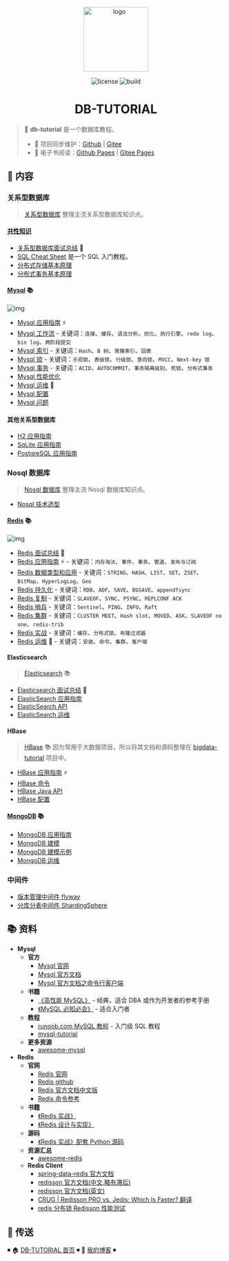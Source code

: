 <p align="center">
    <a href="https://dunwu.github.io/db-tutorial/" target="_blank" rel="noopener noreferrer">
        <img src="http://dunwu.test.upcdn.net/common/logo/dunwu-logo.png" alt="logo" width="150px"/>
    </a>
</p>

<p align="center">
    <img src="https://badgen.net/github/license/dunwu/db-tutorial" alt="license">
    <img src="https://travis-ci.com/dunwu/db-tutorial.svg?branch=master" alt="build">
</p>

<h1 align="center">DB-TUTORIAL</h1>

> 💾 **db-tutorial** 是一个数据库教程。
>
> - 🔁 项目同步维护：[Github](https://github.com/dunwu/db-tutorial/) | [Gitee](https://gitee.com/turnon/db-tutorial/)
> - 📖 电子书阅读：[Github Pages](https://dunwu.github.io/db-tutorial/) | [Gitee Pages](https://turnon.gitee.io/db-tutorial/)

## 📖 内容

### 关系型数据库

> [关系型数据库](docs/sql) 整理主流关系型数据库知识点。

#### [共性知识](docs/sql/common)

- [关系型数据库面试总结](docs/sql/common/sql-interview.md) 💯
- [SQL Cheat Sheet](docs/sql/common/sql-cheat-sheet.md) 是一个 SQL 入门教程。
- [分布式存储基本原理](https://github.com/dunwu/blog/blob/master/source/_posts/theory/distributed-storage.md)
- [分布式事务基本原理](https://github.com/dunwu/blog/blob/master/source/_posts/theory/distributed-transaction.md)

#### [Mysql](docs/sql/mysql) 📚

![img](http://dunwu.test.upcdn.net/snap/20200716103611.png)

- [Mysql 应用指南](docs/sql/mysql/mysql-quickstart.md) ⚡
- [Mysql 工作流](docs/sql/mysql/mysql-index.md) - 关键词：`连接`、`缓存`、`语法分析`、`优化`、`执行引擎`、`redo log`、`bin log`、`两阶段提交`
- [Mysql 索引](docs/sql/mysql/mysql-index.md) - 关键词：`Hash`、`B 树`、`聚簇索引`、`回表`
- [Mysql 锁](docs/sql/mysql/mysql-lock.md) - 关键词：`乐观锁`、`表级锁`、`行级锁`、`意向锁`、`MVCC`、`Next-key 锁`
- [Mysql 事务](docs/sql/mysql/mysql-transaction.md) - 关键词：`ACID`、`AUTOCOMMIT`、`事务隔离级别`、`死锁`、`分布式事务`
- [Mysql 性能优化](docs/sql/mysql/mysql-optimization.md)
- [Mysql 运维](docs/sql/mysql/mysql-ops.md) 🔨
- [Mysql 配置](docs/sql/mysql/mysql-config.md)
- [Mysql 问题](docs/sql/mysql/mysql-faq.md)

#### 其他关系型数据库

- [H2 应用指南](docs/sql/h2.md)
- [SqLite 应用指南](docs/sql/sqlite.md)
- [PostgreSQL 应用指南](docs/sql/postgresql.md)

### Nosql 数据库

> [Nosql 数据库](docs/nosql) 整理主流 Nosql 数据库知识点。

- [Nosql 技术选型](docs/nosql/nosql-selection.md)

#### [Redis](docs/nosql/redis) 📚

![img](http://dunwu.test.upcdn.net/snap/20200713105627.png)

- [Redis 面试总结](docs/nosql/redis/redis-interview.md) 💯
- [Redis 应用指南](docs/nosql/redis/redis-quickstart.md) ⚡ - 关键词：`内存淘汰`、`事件`、`事务`、`管道`、`发布与订阅`
- [Redis 数据类型和应用](docs/nosql/redis/redis-datatype.md) - 关键词：`STRING`、`HASH`、`LIST`、`SET`、`ZSET`、`BitMap`、`HyperLogLog`、`Geo`
- [Redis 持久化](docs/nosql/redis/redis-persistence.md) - 关键词：`RDB`、`AOF`、`SAVE`、`BGSAVE`、`appendfsync`
- [Redis 复制](docs/nosql/redis/redis-replication.md) - 关键词：`SLAVEOF`、`SYNC`、`PSYNC`、`REPLCONF ACK`
- [Redis 哨兵](docs/nosql/redis/redis-sentinel.md) - 关键词：`Sentinel`、`PING`、`INFO`、`Raft`
- [Redis 集群](docs/nosql/redis/redis-cluster.md) - 关键词：`CLUSTER MEET`、`Hash slot`、`MOVED`、`ASK`、`SLAVEOF no one`、`redis-trib`
- [Redis 实战](docs/nosql/redis/redis-action.md) - 关键词：`缓存`、`分布式锁`、`布隆过滤器`
- [Redis 运维](docs/nosql/redis/redis-ops.md) 🔨 - 关键词：`安装`、`命令`、`集群`、`客户端`

#### Elasticsearch

> [Elasticsearch](docs/nosql/elasticsearch) 📚

- [Elasticsearch 面试总结](docs/nosql/elasticsearch/elasticsearch-interview.md) 💯
- [ElasticSearch 应用指南](docs/nosql/elasticsearch/elasticsearch-quickstart.md)
- [ElasticSearch API](docs/nosql/elasticsearch/elasticsearch-api.md)
- [ElasticSearch 运维](docs/nosql/elasticsearch/elasticsearch-ops.md)

#### HBase

> [HBase](https://dunwu.github.io/bigdata-tutorial/hbase) 📚 因为常用于大数据项目，所以将其文档和源码整理在 [bigdata-tutorial](https://dunwu.github.io/bigdata-tutorial/) 项目中。

- [HBase 应用指南](https://github.com/dunwu/bigdata-tutorial/blob/master/docs/hbase/hbase-quickstart.md) ⚡
- [HBase 命令](https://github.com/dunwu/bigdata-tutorial/blob/master/docs/hbase/hbase-cli.md)
- [HBase Java API](https://github.com/dunwu/bigdata-tutorial/blob/master/docs/hbase/hbase-api.md)
- [HBase 配置](https://github.com/dunwu/bigdata-tutorial/blob/master/docs/hbase/hbase-ops.md)

#### [MongoDB](docs/nosql/mongodb) 📚

- [MongoDB 应用指南](docs/nosql/mongodb/mongodb-quickstart.md)
- [MongoDB 建模](docs/nosql/mongodb/mongodb-model.md)
- [MongoDB 建模示例](docs/nosql/mongodb/mongodb-model-example.md)
- [MongoDB 运维](docs/nosql/mongodb/mongodb-ops.md)

### 中间件

- [版本管理中间件 flyway](docs/middleware/flyway.md)
- [分库分表中间件 ShardingSphere](docs/middleware/shardingsphere.md)

## 📚 资料

- **Mysql**
  - **官方**
    - [Mysql 官网](https://www.mysql.com/)
    - [Mysql 官方文档](https://dev.mysql.com/doc/refman/8.0/en/)
    - [Mysql 官方文档之命令行客户端](https://dev.mysql.com/doc/refman/8.0/en/mysql.html)
  - **书籍**
    - [《高性能 MySQL》](https://book.douban.com/subject/23008813/) - 经典，适合 DBA 或作为开发者的参考手册
    - [《MySQL 必知必会》](https://book.douban.com/subject/3354490/) - 适合入门者
  - **教程**
    - [runoob.com MySQL 教程](http://www.runoob.com/mysql/mysql-tutorial.html) - 入门级 SQL 教程
    - [mysql-tutorial](https://github.com/jaywcjlove/mysql-tutorial)
  - **更多资源**
    - [awesome-mysql](https://github.com/jobbole/awesome-mysql-cn)
- **Redis**
  - **官网**
    - [Redis 官网](https://redis.io/)
    - [Redis github](https://github.com/antirez/redis)
    - [Redis 官方文档中文版](http://redis.cn/)
    - [Redis 命令参考](http://redisdoc.com/)
  - **书籍**
    - [《Redis 实战》](https://item.jd.com/11791607.html)
    - [《Redis 设计与实现》](https://item.jd.com/11486101.html)
  - **源码**
    - [《Redis 实战》配套 Python 源码](https://github.com/josiahcarlson/redis-in-action)
  - **资源汇总**
    - [awesome-redis](https://github.com/JamzyWang/awesome-redis)
  - **Redis Client**
    - [spring-data-redis 官方文档](https://docs.spring.io/spring-data/redis/docs/1.8.13.RELEASE/reference/html/)
    - [redisson 官方文档(中文,略有滞后)](https://github.com/redisson/redisson/wiki/%E7%9B%AE%E5%BD%95)
    - [redisson 官方文档(英文)](https://github.com/redisson/redisson/wiki/Table-of-Content)
    - [CRUG | Redisson PRO vs. Jedis: Which Is Faster? 翻译](https://www.jianshu.com/p/82f0d5abb002)
    - [redis 分布锁 Redisson 性能测试](https://blog.csdn.net/everlasting_188/article/details/51073505)

## 🚪 传送

◾ 🏠 [DB-TUTORIAL 首页](https://github.com/dunwu/db-tutorial) ◾ 🎯 [我的博客](https://github.com/dunwu/blog) ◾
